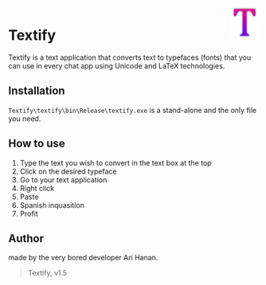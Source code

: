 <a href="https://aimeos.org/">
    <img src="https://github.com/AriHanan/Textify/blob/master/ICON/Untitled.png" alt="Textify Logo" title="Textify" align="right" height="60" />
</a>

Textify
======================
Textify is a text application that converts text to typefaces (fonts) that you can use in every chat app using Unicode and LaTeX technologies.

## Installation
`Textify\textify\bin\Release\textify.exe` is a stand-alone and the only file you need.

## How to use
1. Type the text you wish to convert in the text box at the top
2. Click on the desired typeface
3. Go to your text application
4. Right click
5. Paste
6. Spanish inquasition
7. Profit

## Author
made by the very bored developer Ari Hanan.

> Textify, v1.5

